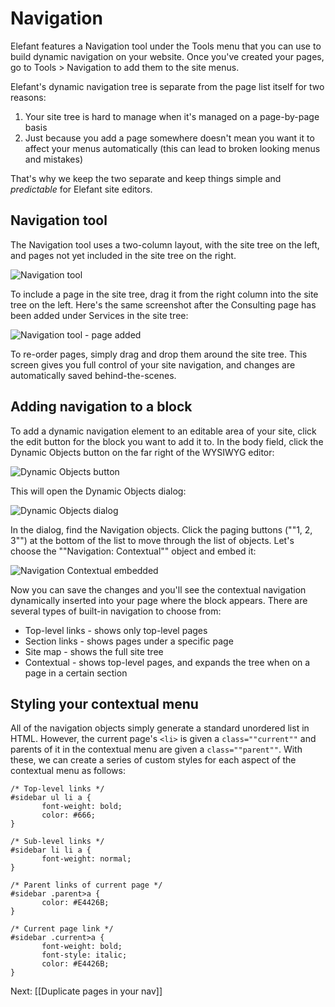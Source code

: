 # Navigation

Elefant features a Navigation tool under the Tools menu that you can use to build dynamic navigation on your website. Once you've created your pages, go to Tools > Navigation to add them to the site menus.

Elefant's dynamic navigation tree is separate from the page list itself for two reasons:

1. Your site tree is hard to manage when it's managed on a page-by-page basis
2. Just because you add a page somewhere doesn't mean you want it to affect your menus automatically (this can lead to broken looking menus and mistakes)

That's why we keep the two separate and keep things simple and *predictable* for Elefant site editors.

## Navigation tool

The Navigation tool uses a two-column layout, with the site tree on the left, and pages not yet included in the site tree on the right.

![Navigation tool](http://jbroadway.github.com/elefant/wiki/navigation-01.png)

To include a page in the site tree, drag it from the right column into the site tree on the left. Here's the same screenshot after the Consulting page has been added under Services in the site tree:

![Navigation tool - page added](http://jbroadway.github.com/elefant/wiki/navigation-02.png)

To re-order pages, simply drag and drop them around the site tree. This screen gives you full control of your site navigation, and changes are automatically saved behind-the-scenes.

## Adding navigation to a block

To add a dynamic navigation element to an editable area of your site, click the edit button for the block you want to add it to. In the body field, click the Dynamic Objects button on the far right of the WYSIWYG editor:

![Dynamic Objects button](http://jbroadway.github.com/elefant/wiki/dynamic-objects-button.png)

This will open the Dynamic Objects dialog:

![Dynamic Objects dialog](http://jbroadway.github.com/elefant/wiki/dynamic-objects-dialog.png)

In the dialog, find the Navigation objects. Click the paging buttons (""1, 2, 3"") at the bottom of the list to move through the list of objects. Let's choose the ""Navigation: Contextual"" object and embed it:

![Navigation Contextual embedded](http://jbroadway.github.com/elefant/wiki/navigation-contextual-embedded.png)

Now you can save the changes and you'll see the contextual navigation dynamically inserted into your page where the block appears. There are several types of built-in navigation to choose from:

* Top-level links - shows only top-level pages
* Section links - shows pages under a specific page
* Site map - shows the full site tree
* Contextual - shows top-level pages, and expands the tree when on a page in a certain section

## Styling your contextual menu

All of the navigation objects simply generate a standard unordered list in HTML. However, the current page's `<li>` is given a `class=""current""` and parents of it in the contextual menu are given a `class=""parent""`. With these, we can create a series of custom styles for each aspect of the contextual menu as follows:

~~~
/* Top-level links */
#sidebar ul li a {
       font-weight: bold;
       color: #666;
}

/* Sub-level links */
#sidebar li li a {
       font-weight: normal;
}

/* Parent links of current page */
#sidebar .parent>a {
       color: #E4426B;
}

/* Current page link */
#sidebar .current>a {
       font-weight: bold;
       font-style: italic;
       color: #E4426B;
}
~~~

Next: [[Duplicate pages in your nav]]
